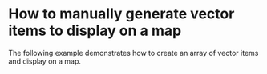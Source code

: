 # How to manually generate vector items to display on a map


The following example demonstrates how to create an array of vector items and display on a map.

<br/>


